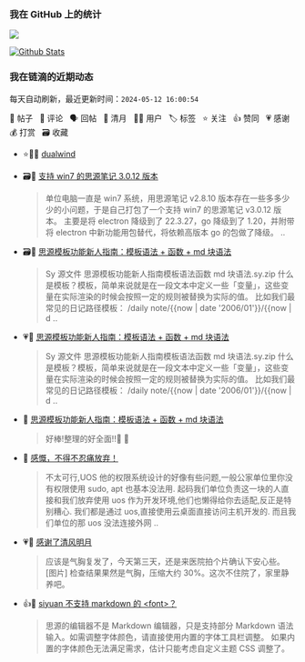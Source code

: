 ### 我在 GitHub 上的统计

<a title="Hits" target="_blank" href="https://github.com/Crowds21/Crowds21"><img src="https://hits.b3log.org/crowds21/crowds21.svg"></a>

[![Github Stats](https://github-readme-stats.vercel.app/api?username=crowds21&theme=tokyonight&show_icons=true)](https://github.com/crowds21)

<!--events start -->

### 我在链滴的近期动态

每天自动刷新，最近更新时间：`2024-05-12 16:00:54`

📝 帖子 &nbsp; 💬 评论 &nbsp; 🗣 回帖 &nbsp; 🌙 清月 &nbsp; 👨‍💻 用户 &nbsp; 🏷️ 标签 &nbsp; ⭐️ 关注 &nbsp; 👍 赞同 &nbsp; 💗 感谢 &nbsp; 💰 打赏 &nbsp; 🗃 收藏

* ⭐️👨‍💻 [dualwind](https://ld246.com/member/dualwind)

  > 
* 🗃📝 [支持 win7 的思源笔记 3.0.12 版本](https://ld246.com/article/1714939011693)

  > 单位电脑一直是 win7 系统，用思源笔记 v2.8.10 版本存在一些多多少少的小问题，于是自己打包了一个支持 win7 的思源笔记 v3.0.12 版本。 主要是将 electron 降级到了 22.3.27，go 降级到了 1.20，并附带将 electron 中新功能用包替代，将依赖高版本 go 的包做了降级。 ..
* 🗃📝 [思源模板功能新人指南：模板语法 + 函数 + md 块语法](https://ld246.com/article/1715065433237)

  > Sy 源文件 思源模板功能新人指南模板语法函数 md 块语法.sy.zip 什么是模板？模板，简单来说就是在一段文本中定义一些「变量」，这些变量在实际渲染的时候会按照一定的规则被替换为实际的值。 比如我们最常见的日记路径模板： /daily note/{{now | date '2006/01'}}/{{now | d ..
* 💗📝 [思源模板功能新人指南：模板语法 + 函数 + md 块语法](https://ld246.com/article/1715065433237)

  > Sy 源文件 思源模板功能新人指南模板语法函数 md 块语法.sy.zip 什么是模板？模板，简单来说就是在一段文本中定义一些「变量」，这些变量在实际渲染的时候会按照一定的规则被替换为实际的值。 比如我们最常见的日记路径模板： /daily note/{{now | date '2006/01'}}/{{now | d ..
* 💬 [思源模板功能新人指南：模板语法 + 函数 + md 块语法](https://ld246.com/article/1715065433237/comment/1715228929255#comments)

  > 好棒!整理的好全面!!🎉 🎉
* 💬 [感慨，不得不忍痛放弃！](https://ld246.com/article/1714440070853/comment/1714919191728#comments)

  > 不太可行,UOS 他的权限系统设计的好像有些问题,一般公家单位里你没有权限使用 sudo, apt 也基本没法用. 起码我们单位负责这一块的人直接和我们放弃使用 uos 作为开发环境,他们也懒得给你去适配,反正是特别糟心. 我们都是通过 uos,直接使用云桌面直接访问主机开发的. 而且我们单位的那 uos 没法连接外网 ..
* 💗🌙 [感谢了清风明月](https://ld246.com/member/88250/breezemoons/1713930129741)

  > 应该是气胸复发了，今天第三天，还是来医院拍个片确认下安心些。 [图片] 检查结果果然是气胸，压缩大约 30%。这次不住院了，家里静养吧。
* 👍💬 [siyuan 不支持 markdown 的 &lt;font&gt;？](https://ld246.com/article/1714314235721/comment/1714317300806#comments)

  > 思源的编辑器不是 Markdown 编辑器，只是支持部分 Markdown 语法输入。如需调整字体颜色，请直接使用内置的字体工具栏调整。 如果内置的字体颜色无法满足需求，估计只能考虑自定义主题 CSS 调整了。


<!--events end -->
